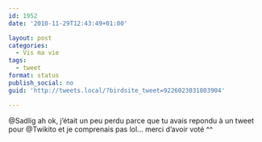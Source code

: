 ```yaml
---
id: 1952
date: '2010-11-29T12:43:49+01:00'

layout: post
categories:
  - Vis ma vie
tags:
  - tweet
format: status
publish_social: no
guid: 'http://tweets.local/?birdsite_tweet=9226023031803904'

---
```


@Sadlig ah ok, j’était un peu perdu parce que tu avais repondu à un tweet pour @Twikito et je comprenais pas lol… merci d’avoir voté ^^